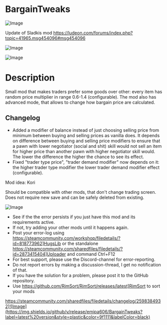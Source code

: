 # BargainTweaks

![Image](https://i.imgur.com/buuPQel.png)

Update of Sladkis mod
https://ludeon.com/forums/index.php?topic=41965.msg454096#msg454096

![Image](https://i.imgur.com/pufA0kM.png)

	
![Image](https://i.imgur.com/Z4GOv8H.png)

# Description

Small mod that makes traders prefer some goods over other: every item has random price multiplier in range 0.6-1.4 (configurable).
The mod also has advanced mode, that allows to change how bargain price are calculated.

## Changelog

- Added a modifier of balance instead of just choosing selling price from minimum between buying and selling prices as vanilla does. It depends on difference between buying and selling price modifiers to ensure that a pawn with lower negotiator (social and shit) skill would not sell an item for higher price than another pawn with higher negotiator skill would. The lower the difference the higher the chance to see its effect.
- Fixed "trader type price", "trader demand modifier" now depends on it: the higher trader type modifier the lower trader demand modifier effect (configurable).

Mod idea: Kori

Should be compatible with other mods, that don't change trading screen. Does not require new save and can be safely deleted from existing.

![Image](https://i.imgur.com/PwoNOj4.png)



-  See if the the error persists if you just have this mod and its requirements active.
-  If not, try adding your other mods until it happens again.
-  Post your error-log using https://steamcommunity.com/workshop/filedetails/?id=818773962]HugsLib or the standalone https://steamcommunity.com/sharedfiles/filedetails/?id=2873415404]Uploader and command Ctrl+F12
-  For best support, please use the Discord-channel for error-reporting.
-  Do not report errors by making a discussion-thread, I get no notification of that.
-  If you have the solution for a problem, please post it to the GitHub repository.
-  Use https://github.com/RimSort/RimSort/releases/latest]RimSort to sort your mods



https://steamcommunity.com/sharedfiles/filedetails/changelog/2598384932]![Image](https://img.shields.io/github/v/release/emipa606/BargainTweaks?label=latest%20version&style=plastic&color=9f1111&labelColor=black)

